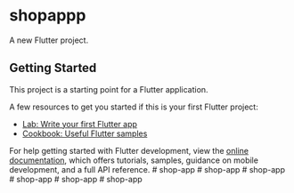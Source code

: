 # shopappp

A new Flutter project.

## Getting Started

This project is a starting point for a Flutter application.

A few resources to get you started if this is your first Flutter project:

- [Lab: Write your first Flutter app](https://docs.flutter.dev/get-started/codelab)
- [Cookbook: Useful Flutter samples](https://docs.flutter.dev/cookbook)

For help getting started with Flutter development, view the
[online documentation](https://docs.flutter.dev/), which offers tutorials,
samples, guidance on mobile development, and a full API reference.
#   s h o p - a p p  
 #   s h o p - a p p  
 #   s h o p - a p p  
 #   s h o p - a p p  
 #   s h o p - a p p  
 #   s h o p - a p p  
 